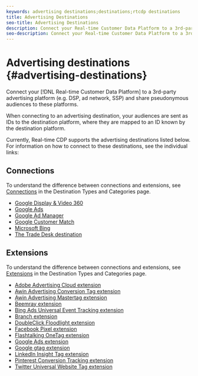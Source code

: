 ```yaml
---
keywords: advertising destinations;destinations;rtcdp destinations
title: Advertising Destinations
seo-title: Advertising Destinations
description: Connect your Real-time Customer Data Platform to a 3rd-party advertising platform (e.g. DSP, ad network, SSP) and share pseudonymous audiences to these platforms.
seo-description: Connect your Real-time Customer Data Platform to a 3rd-party advertising platform (e.g. DSP, ad network, SSP) and share pseudonymous audiences to these platforms.
---
```


# Advertising destinations {#advertising-destinations}

Connect your [!DNL Real-time Customer Data Platform] to a 3rd-party advertising platform (e.g. DSP, ad network, SSP) and share pseudonymous audiences to these platforms.

When connecting to an advertising destination, your audiences are sent as IDs to the destination platform, where they are mapped to an ID known by the destination platform.

Currently, Real-time CDP supports the advertising destinations listed below. For information on how to connect to these destinations, see the individual links:

## Connections

To understand the difference between connections and extensions, see [Connections](../../destination-types.md#connections) in the Destination Types and Categories page.

* [Google Display & Video 360](./google-dv360.md)
* [Google Ads](./google-ads-destination.md)
* [Google Ad Manager](./google-ad-manager.md)
* [Google Customer Match](./google-customer-match.md)
* [Microsoft Bing](./bing.md)
* [The Trade Desk destination](./tradedesk.md)

## Extensions

To understand the difference between connections and extensions, see [Extensions](../../destination-types.md#extensions) in the Destination Types and Categories page.

* [Adobe Advertising Cloud extension](./adobe-advertising-cloud.md)
* [Awin Advertising Conversion Tag extension](./awin-conversiontag.md)
* [Awin Advertising Mastertag extension](./awin-mastertag.md)
* [Beemray extension](./beemray.md)
* [Bing Ads Universal Event Tracking extension](./bing-ads.md)
* [Branch extension](./branch.md)
* [DoubleClick Floodlight extension](./doubleclick-floodlight.md)
* [Facebook Pixel extension](./facebook-pixel.md)
* [Flashtalking OneTag extension](./flashtalking.md)
* [Google Ads extension](./google-ads-extension.md)
* [Google gtag extension](./gtag-advertising.md)
* [LinkedIn Insight Tag extension](./linkedin.md)
* [Pinterest Conversion Tracking extension](./pinterest.md)
* [Twitter Universal Website Tag extension](./twitter-uwt.md)
